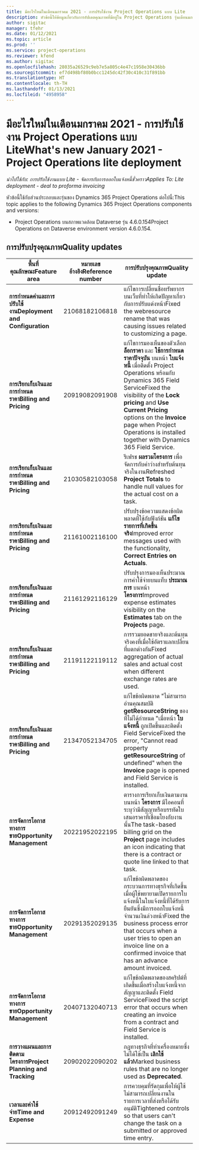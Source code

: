 ```yaml
---
title: มีอะไรใหม่ในเดือนมกราคม 2021 - การปรับใช้งาน Project Operations แบบ Lite
description: หัวข้อนี้ให้ข้อมูลเกี่ยวกับการอัปเดตคุณภาพที่มีอยู่ใน Project Operations รุ่นเดือนมกราคม 2021 สำหรับการปรับใช้งาน Project Operations แบบ Lite
author: sigitac
manager: tfehr
ms.date: 01/12/2021
ms.topic: article
ms.prod: ''
ms.service: project-operations
ms.reviewer: kfend
ms.author: sigitac
ms.openlocfilehash: 28035a26529c9eb7e5a805c4e47c1958e30436bb
ms.sourcegitcommit: ef7d498bf80b0bcc1245dc42f30c410c31f891bb
ms.translationtype: HT
ms.contentlocale: th-TH
ms.lasthandoff: 01/13/2021
ms.locfileid: "4958958"
---
```

# <a name="whats-new-january-2021---project-operations-lite-deployment"></a><span data-ttu-id="cad41-103">มีอะไรใหม่ในเดือนมกราคม 2021 - การปรับใช้งาน Project Operations แบบ Lite</span><span class="sxs-lookup"><span data-stu-id="cad41-103">What's new January 2021 - Project Operations lite deployment</span></span>


<span data-ttu-id="cad41-104">_นำไปใช้กับ: การปรับใช้งานแบบ Lite - จัดการกับการออกใบแจ้งหนี้ชั่วคราว_</span><span class="sxs-lookup"><span data-stu-id="cad41-104">_Applies To: Lite deployment - deal to proforma invoicing_</span></span>

<span data-ttu-id="cad41-105">หัวข้อนี้ใช้กับส่วนประกอบและรุ่นของ Dynamics 365 Project Operations ต่อไปนี้:</span><span class="sxs-lookup"><span data-stu-id="cad41-105">This topic applies to the following Dynamics 365 Project Operations components and versions:</span></span>

  - <span data-ttu-id="cad41-106">Project Operations บนสภาพแวดล้อม Dataverse รุ่น 4.6.0.154</span><span class="sxs-lookup"><span data-stu-id="cad41-106">Project Operations on Dataverse environment version 4.6.0.154.</span></span>
  
## <a name="quality-updates"></a><span data-ttu-id="cad41-107">การปรับปรุงคุณภาพ</span><span class="sxs-lookup"><span data-stu-id="cad41-107">Quality updates</span></span>

| <span data-ttu-id="cad41-108">**พื้นที่คุณลักษณะ**</span><span class="sxs-lookup"><span data-stu-id="cad41-108">**Feature area**</span></span> | <span data-ttu-id="cad41-109">**หมายเลขอ้างอิง**</span><span class="sxs-lookup"><span data-stu-id="cad41-109">**Reference number**</span></span> | <span data-ttu-id="cad41-110">**การปรับปรุงคุณภาพ**</span><span class="sxs-lookup"><span data-stu-id="cad41-110">**Quality update**</span></span> |
| --- | --- | --- |
| <span data-ttu-id="cad41-111">**การกำหนดค่าและการปรับใช้งาน**</span><span class="sxs-lookup"><span data-stu-id="cad41-111">**Deployment and Configuration**</span></span> | <span data-ttu-id="cad41-112">2106818</span><span class="sxs-lookup"><span data-stu-id="cad41-112">2106818</span></span> | <span data-ttu-id="cad41-113">แก้ไขการเปลี่ยนชื่อทรัพยากรบนเว็บที่ทำให้เกิดปัญหาเกี่ยวกับการปรับแต่งหน้า</span><span class="sxs-lookup"><span data-stu-id="cad41-113">Fixed the webresource rename that was causing issues related to customizing a page.</span></span> |
| <span data-ttu-id="cad41-114">**การเรียกเก็บเงินและการกำหนดราคา**</span><span class="sxs-lookup"><span data-stu-id="cad41-114">**Billing and Pricing**</span></span> | <span data-ttu-id="cad41-115">2091908</span><span class="sxs-lookup"><span data-stu-id="cad41-115">2091908</span></span> | <span data-ttu-id="cad41-116">แก้ไขการมองเห็นของตัวเลือก **ล็อกราคา** และ **ใช้การกำหนดราคาปัจจุบัน** บนหน้า **ใบแจ้งหนี้** เมื่อติดตั้ง Project Operations พร้อมกับ Dynamics 365 Field Service</span><span class="sxs-lookup"><span data-stu-id="cad41-116">Fixed the visibility of the **Lock pricing** and **Use Current Pricing** options on the **Invoice** page when Project Operations is installed together with Dynamics 365 Field Service.</span></span> |
| <span data-ttu-id="cad41-117">**การเรียกเก็บเงินและการกำหนดราคา**</span><span class="sxs-lookup"><span data-stu-id="cad41-117">**Billing and Pricing**</span></span> | <span data-ttu-id="cad41-118">2103058</span><span class="sxs-lookup"><span data-stu-id="cad41-118">2103058</span></span> | <span data-ttu-id="cad41-119">รีเฟรช **ผลรวมโครงการ** เพื่อจัดการกับค่าว่างสำหรับต้นทุนจริงในงาน</span><span class="sxs-lookup"><span data-stu-id="cad41-119">Refreshed **Project Totals** to handle null values for the actual cost on a task.</span></span> |
| <span data-ttu-id="cad41-120">**การเรียกเก็บเงินและการกำหนดราคา**</span><span class="sxs-lookup"><span data-stu-id="cad41-120">**Billing and Pricing**</span></span> | <span data-ttu-id="cad41-121">2116100</span><span class="sxs-lookup"><span data-stu-id="cad41-121">2116100</span></span> | <span data-ttu-id="cad41-122">ปรับปรุงข้อความแสดงข้อผิดพลาดที่ใช้กับฟังก์ชัน **แก้ไขรายการที่เกิดขึ้นจริง**</span><span class="sxs-lookup"><span data-stu-id="cad41-122">Improved error messages used with the functionality, **Correct Entries on Actuals**.</span></span> |
| <span data-ttu-id="cad41-123">**การเรียกเก็บเงินและการกำหนดราคา**</span><span class="sxs-lookup"><span data-stu-id="cad41-123">**Billing and Pricing**</span></span> | <span data-ttu-id="cad41-124">2116129</span><span class="sxs-lookup"><span data-stu-id="cad41-124">2116129</span></span> | <span data-ttu-id="cad41-125">ปรับปรุงการมองเห็นประมาณการค่าใช้จ่ายบนแท็บ **ประมาณการ** บนหน้า **โครงการ**</span><span class="sxs-lookup"><span data-stu-id="cad41-125">Improved expense estimates visibility on the **Estimates** tab on the **Projects** page.</span></span> |
| <span data-ttu-id="cad41-126">**การเรียกเก็บเงินและการกำหนดราคา**</span><span class="sxs-lookup"><span data-stu-id="cad41-126">**Billing and Pricing**</span></span> | <span data-ttu-id="cad41-127">2119112</span><span class="sxs-lookup"><span data-stu-id="cad41-127">2119112</span></span> | <span data-ttu-id="cad41-128">การรวมยอดขายจริงและต้นทุนจริงคงที่เมื่อใช้อัตราแลกเปลี่ยนที่แตกต่างกัน</span><span class="sxs-lookup"><span data-stu-id="cad41-128">Fixed aggregation of actual sales and actual cost when different exchange rates are used.</span></span> |
| <span data-ttu-id="cad41-129">**การเรียกเก็บเงินและการกำหนดราคา**</span><span class="sxs-lookup"><span data-stu-id="cad41-129">**Billing and Pricing**</span></span> | <span data-ttu-id="cad41-130">2134705</span><span class="sxs-lookup"><span data-stu-id="cad41-130">2134705</span></span> | <span data-ttu-id="cad41-131">แก้ไขข้อผิดพลาด "ไม่สามารถอ่านคุณสมบัติ **getResourceString** ของที่ไม่ได้กำหนด "เมื่อหน้า **ใบแจ้งหนี้** ถูกเปิดขึ้นและติดตั้ง Field Service</span><span class="sxs-lookup"><span data-stu-id="cad41-131">Fixed the error, "Cannot read property **getResourceString** of undefined" when the **Invoice** page is opened and Field Service is installed.</span></span> |
| <span data-ttu-id="cad41-132">**การจัดการโอกาสทางการขาย**</span><span class="sxs-lookup"><span data-stu-id="cad41-132">**Opportunity Management**</span></span> | <span data-ttu-id="cad41-133">2022195</span><span class="sxs-lookup"><span data-stu-id="cad41-133">2022195</span></span> | <span data-ttu-id="cad41-134">ตารางการเรียกเก็บเงินตามงานบนหน้า **โครงการ** มีไอคอนที่ระบุว่ามีสัญญาหรือบรรทัดใบเสนอราคาที่เชื่อมโยงกับงานนั้น</span><span class="sxs-lookup"><span data-stu-id="cad41-134">The task-based billing grid on the **Project** page includes an icon indicating that there is a contract or quote line linked to that task.</span></span> |
| <span data-ttu-id="cad41-135">**การจัดการโอกาสทางการขาย**</span><span class="sxs-lookup"><span data-stu-id="cad41-135">**Opportunity Management**</span></span> | <span data-ttu-id="cad41-136">2029135</span><span class="sxs-lookup"><span data-stu-id="cad41-136">2029135</span></span> | <span data-ttu-id="cad41-137">แก้ไขข้อผิดพลาดของกระบวนการทางธุรกิจที่เกิดขึ้นเมื่อผู้ใช้พยายามเปิดรายการใบแจ้งหนี้ในใบแจ้งหนี้ที่ได้รับการยืนยันซึ่งมีการออกใบแจ้งหนี้จำนวนเงินล่วงหน้า</span><span class="sxs-lookup"><span data-stu-id="cad41-137">Fixed the business process error that occurs when a user tries to open an invoice line on a confirmed invoice that has an advance amount invoiced.</span></span> |
| <span data-ttu-id="cad41-138">**การจัดการโอกาสทางการขาย**</span><span class="sxs-lookup"><span data-stu-id="cad41-138">**Opportunity Management**</span></span> | <span data-ttu-id="cad41-139">2040713</span><span class="sxs-lookup"><span data-stu-id="cad41-139">2040713</span></span> | <span data-ttu-id="cad41-140">แก้ไขข้อผิดพลาดของสคริปต์ที่เกิดขึ้นเมื่อสร้างใบแจ้งหนี้จากสัญญาและติดตั้ง Field Service</span><span class="sxs-lookup"><span data-stu-id="cad41-140">Fixed the script error that occurs when creating an invoice from a contract and Field Service is installed.</span></span> |
| <span data-ttu-id="cad41-141">**การวางแผนและการติดตามโครงการ**</span><span class="sxs-lookup"><span data-stu-id="cad41-141">**Project Planning and Tracking**</span></span> | <span data-ttu-id="cad41-142">2090202</span><span class="sxs-lookup"><span data-stu-id="cad41-142">2090202</span></span> | <span data-ttu-id="cad41-143">กฎทางธุรกิจที่ทำเครื่องหมายซึ่งไม่ได้ใช้เป็น **เลิกใช้แล้ว**</span><span class="sxs-lookup"><span data-stu-id="cad41-143">Marked business rules that are no longer used as **Deprecated**.</span></span> |
| <span data-ttu-id="cad41-144">**เวลาและค่าใช้จ่าย**</span><span class="sxs-lookup"><span data-stu-id="cad41-144">**Time and Expense**</span></span> | <span data-ttu-id="cad41-145">2091249</span><span class="sxs-lookup"><span data-stu-id="cad41-145">2091249</span></span> | <span data-ttu-id="cad41-146">การควบคุมที่รัดกุมเพื่อให้ผู้ใช้ไม่สามารถเปลี่ยนงานในรายการเวลาที่ส่งหรือได้รับอนุมัติ</span><span class="sxs-lookup"><span data-stu-id="cad41-146">Tightened controls so that users can't change the task on a submitted or approved time entry.</span></span> |
